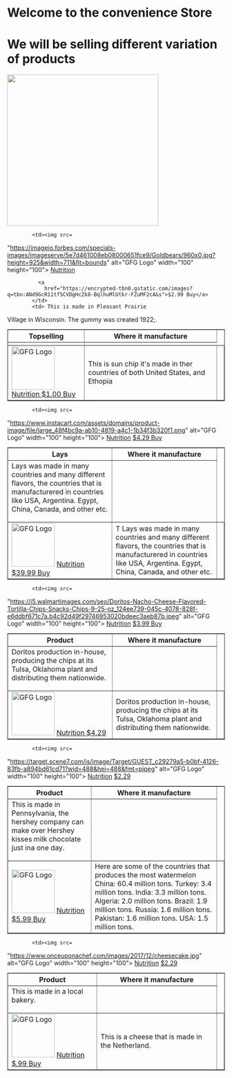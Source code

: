 <h1> Welcome to the convenience Store</h1>
<h1> We will be selling different variation of products</h1>
<img src = "https://img.freepik.com/premium-vector/convenience-store-city_211333-55.jpg" width = "350 height= 350"
<!DOCTYPE html>
<html>

<head>
    <title>Table with Images</title>
    <style>
        table {
            margin: auto;
        }
    </style>
</head>

<body>
    <table border="1">
        <tr>
            <th>Topselling</th>
            <th>Where it manufacture</th>
        </tr>
        <tr>
     
            <td><img src=
"https://imageio.forbes.com/specials-images/imageserve/5e7d461008eb08000651fce9/Goldbears/960x0.jpg?height=925&width=711&fit=bounds" 
                alt="GFG Logo" width="100" 
                height="100">
              <a href="https://i5.walmartimages.com/asr/cf9aaed8-9a81-4a7b-9edf-8351402c4b9a.3bc5732d63e4aea91fb9869fbac6f158.jpeg?odnHeight=768&odnWidth=768&odnBg=FFFFFF  ">Nutrition</a>
              
              <a
                href="https://encrypted-tbn0.gstatic.com/images?q=tbn:ANd9GcR11tf5CVDgHcZk8-BqlhuMlUtkr-FZuMF2cA&s">$2.99 Buy</a>
            </td> 
            <td> This is made in Pleasant Prairie
Village in Wisconsin. The gummy was created 1922;.
 </td>
            <td></td>
        </tr>
        <tr>
            <td><img src=
"https://target.scene7.com/is/image/Target/GUEST_9706c987-1c94-4faa-8b30-f266aed71de4?wid=488&hei=488&fmt=pjpeg" 
                alt="GFG Logo" width="100" 
                height="100">
             <a href="https://img.cdn4dd.com/cdn-cgi/image/fit=contain,width=1200,height=672,format=auto/https://doordash-static.s3.amazonaws.com/media/photosV2/7362e1fa-ec21-4733-b53a-1920db1b77f1-retina-large.png">Nutrition
<a
                href="https://encrypted-tbn0.gstatic.com/images?q=tbn:ANd9GcR11tf5CVDgHcZk8-BqlhuMlUtkr-FZuMF2cA&s"> $1.00 Buy</a>
            </td>
            <td>This is sun chip it's made in ther countries of both United States, and Ethopia
            <td></td>
        </tr>
    </table>
</body>
 <!DOCTYPE html>
<html>

<head>
    <title>Table with Images</title>
    <style>
        table {
            margin: auto;
        }
    </style>
</head>

<body>
    <table border="1">
        <tr>
            <th>Lays</th>
            <th>Where it manufacture</th>
        </tr>
        <tr>
     
            <td><img src=
"https://www.instacart.com/assets/domains/product-image/file/large_48f4bc9a-ab10-4819-a4c1-1b34f3b320f1.png" 
                alt="GFG Logo" width="100" 
                height="100">
              <a href="https://m.media-amazon.com/images/I/81mABE1sNhL.jpg">Nutrition</a>
              <a
                href="https://encrypted-tbn0.gstatic.com/images?q=tbn:ANd9GcR11tf5CVDgHcZk8-BqlhuMlUtkr-FZuMF2cA&s"> $4.29 Buy</a>
            </td> 
            <td> Lays was made in many countries and many different flavors, the countries that is manufacturered in countries like USA, Argentina. Egypt, China, Canada, and other etc.
 </td>
            <td></td>
        </tr>
        <tr>
            <td><img src=
"https://m.media-amazon.com/images/I/81mABE1sNhL.jpg" 
                alt="GFG Logo" width="100" 
                height="100">
             <a href="https://img.cdn4dd.com/cdn-cgi/image/fit=contain,width=1200,height=672,format=auto/https://doordash-static.s3.amazonaws.com/media/photosV2/7362e1fa-ec21-4733-b53a-1920db1b77f1-retina-large.png">Nutrition
               <a
                href="https://encrypted-tbn0.gstatic.com/images?q=tbn:ANd9GcR11tf5CVDgHcZk8-BqlhuMlUtkr-FZuMF2cA&s"> $39.99 Buy</a>
            </td>
            <td>T Lays was made in many countries and many different flavors, the countries that is manufacturered in countries like USA, Argentina. Egypt, China, Canada, and other etc.
            <td></td>
        </tr>
    </table>
</body>
  <!DOCTYPE html>
<html>

<head>
    <title>Table with Images</title>
    <style>
        table {
            margin: auto;
        }
    </style>
</head>

<body>
    <table border="1">
        <tr>
            <th>Product </th>
            <th>Where it manufacture</th>
        </tr>
        <tr>
     
            <td><img src=
"https://i5.walmartimages.com/seo/Doritos-Nacho-Cheese-Flavored-Tortilla-Chips-Snacks-Chips-9-25-oz_124ee739-045c-4078-828f-e6ddbf671c7a.b4c92d49f29746953020bdeec3aeb87b.jpeg" 
                alt="GFG Logo" width="100" 
                height="100">
              <a href="https://i5.walmartimages.com/asr/749c0daa-6364-4c72-8d9c-b1354f6a9f90.f8810a27cbd8d7e053193a6a54fd9ae4.jpeg">Nutrition</a>
              <a
                href="https://encrypted-tbn0.gstatic.com/images?q=tbn:ANd9GcR11tf5CVDgHcZk8-BqlhuMlUtkr-FZuMF2cA&s"> $3.99 Buy</a>
            </td> 
            <td> Doritos production in-house, producing the chips at its Tulsa, Oklahoma plant and distributing them nationwide.
 </td>
            <td></td>
        </tr>
        <tr>
            <td><img src=
"https://www.doritos.com/sites/doritos.com/files/2018-08/new-sweet-chili.png" 
                alt="GFG Logo" width="100" 
                height="100">
             <a href="https://img.cdn4dd.com/cdn-cgi/image/fit=contain,width=1200,height=672,format=auto/https://doordash-static.s3.amazonaws.com/media/photosV2/7362e1fa-ec21-4733-b53a-1920db1b77f1-retina-large.png">Nutrition
               <a
                href="https://encrypted-tbn0.gstatic.com/images?q=tbn:ANd9GcR11tf5CVDgHcZk8-BqlhuMlUtkr-FZuMF2cA&s"> $4.29 
            </td>
            <td> Doritos production in-house, producing the chips at its Tulsa, Oklahoma plant and distributing them nationwide.
            <td></td>
        </tr>
    </table>
</body>
  <!DOCTYPE html>
<html>

<head>
    <title>Table with Images</title>
    <style>
        table {
            margin: auto;
        }
    </style>
</head>

<body>
    <table border="1">
        <tr>
            <th>Product </th>
            <th>Where it manufacture</th>
        </tr>
        <tr>
     
            <td><img src=
"https://target.scene7.com/is/image/Target/GUEST_c29279a5-b0bf-4126-83fb-a894bd61cd71?wid=488&hei=488&fmt=pjpeg" 
                alt="GFG Logo" width="100" 
                height="100">
              <a href="https://shop.hersheys.com/dw/image/v2/BCVS_PRD/on/demandware.static/-/Sites-master-us/default/dw397104af/images/hi-res/34000070534_5.jpeg?sw=700&sh=700&sm=fit">Nutrition</a>
              <a
                href="https://encrypted-tbn0.gstatic.com/images?q=tbn:ANd9GcR11tf5CVDgHcZk8-BqlhuMlUtkr-FZuMF2cA&s"> $2.29</a>
            </td> 
            <td> This is made in Pennsylvania, the hershey company can make over Hershey kisses milk chocolate just ina one day.
 </td>
            <td></td>
        </tr>
        <tr>
            <td><img src=
"https://encrypted-tbn3.gstatic.com/images?q=tbn:ANd9GcRof5g0glCLbTaZ0ETEQrFcPd8KALcRjOVShI4wUTH6AsQl6vnOvKqQI6dPsefcO0cvDeGXbU3FRkPsv-ZXkIRfLA" 
                alt="GFG Logo" width="100" 
                height="100">
             <a href="https://i.pinimg.com/736x/be/30/30/be3030b56c6f31fca32cd2b56e1172a2.jpg">Nutrition
               <a
                href="https://encrypted-tbn0.gstatic.com/images?q=tbn:ANd9GcR11tf5CVDgHcZk8-BqlhuMlUtkr-FZuMF2cA&s"> $5.99 Buy</a>
            </td>
            <td>Here are some of the countries that produces the most watermelon China: 60.4 million tons.
Turkey: 3.4 million tons.
India: 3.3 million tons.
Algeria: 2.0 million tons.
Brazil: 1.9 million tons.
Russia: 1.6 million tons.
Pakistan: 1.6 million tons.
USA: 1.5 million tons.
            <td></td>
        </tr>
    </table>
</body>
<html>

<head>
    <title>Table with Images</title>
    <style>
        table {
            margin: auto;
        }
    </style>
</head>

<body>
    <table border="1">
        <tr>
            <th>Product </th>
            <th>Where it manufacture</th>
        </tr>
        <tr>
     
            <td><img src=
"https://www.onceuponachef.com/images/2017/12/cheesecake.jpg" 
                alt="GFG Logo" width="100" 
                height="100">
              <a href="https://shop.hersheys.com/dw/image/v2/BCVS_PRD/on/demandware.static/-/Sites-master-us/default/dw397104af/images/hi-res/34000070534_5.jpeg?sw=700&sh=700&sm=fit">Nutrition</a>
              <a
                href="https://encrypted-tbn0.gstatic.com/images?q=tbn:ANd9GcR11tf5CVDgHcZk8-BqlhuMlUtkr-FZuMF2cA&s"> $2.29</a>
            </td> 
            <td> This is made in a local bakery.
 </td>
            <td></td>
        </tr>
        <tr>
            <td><img src=
"https://cdn.usdairy.com/optimize/getmedia/b5108b6f-59c3-4cc4-b1d5-4b9b0d1e0c54/swiss.jpg.jpg.aspx?format=webp"
                alt="GFG Logo" width="100" 
                height="100">
             <a href="https://i.pinimg.com/736x/be/30/30/be3030b56c6f31fca32cd2b56e1172a2.jpg">Nutrition
               <a
                href="https://encrypted-tbn0.gstatic.com/images?q=tbn:ANd9GcR11tf5CVDgHcZk8-BqlhuMlUtkr-FZuMF2cA&s"> $.99 Buy</a>
            </td>
            <td>This is a cheese that is made in the Netherland.
            <td></td>
        </tr>
    </table>
</body>
